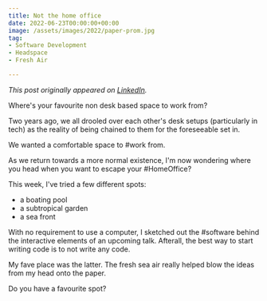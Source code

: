 ```yaml
---
title: Not the home office
date: 2022-06-23T00:00:00+00:00
image: /assets/images/2022/paper-prom.jpg
tag:
- Software Development
- Headspace
- Fresh Air

---
```


*This post originally appeared on [LinkedIn](https://www.linkedin.com/posts/tonyedwardspz_work-homeoffice-software-activity-6922952397354876928-0zFw).*

Where's your favourite non desk based space to work from?

Two years ago, we all drooled over each other's desk setups (particularly in tech) as the reality of being chained to them for the foreseeable set in.

We wanted a comfortable space to #work from.

As we return towards a more normal existence, I'm now wondering where you head when you want to escape your #HomeOffice?

This week, I've tried a few different spots:

- a boating pool
- a subtropical garden
- a sea front

With no requirement to use a computer, I sketched out the #software behind the interactive elements of an upcoming talk. Afterall, the best way to start writing code is to not write any code.

My fave place was the latter. The fresh sea air really helped blow the ideas from my head onto the paper.

Do you have a favourite spot?
